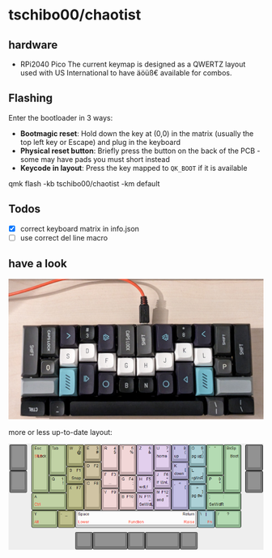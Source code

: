 # tschibo00/chaotist

## hardware
- RPi2040 Pico
The current keymap is designed as a QWERTZ layout used with US International to have äöüß€ available for combos.

## Flashing
Enter the bootloader in 3 ways:

* **Bootmagic reset**: Hold down the key at (0,0) in the matrix (usually the top left key or Escape) and plug in the keyboard
* **Physical reset button**: Briefly press the button on the back of the PCB - some may have pads you must short instead
* **Keycode in layout**: Press the key mapped to `QK_BOOT` if it is available

qmk flash -kb tschibo00/chaotist -km default

## Todos
- [x] correct keyboard matrix in info.json
- [ ] use correct del line macro

## have a look
![beauty shot](misc/beautyshot.jpg)

more or less up-to-date layout:

![keyboard layout](misc/layout.png)